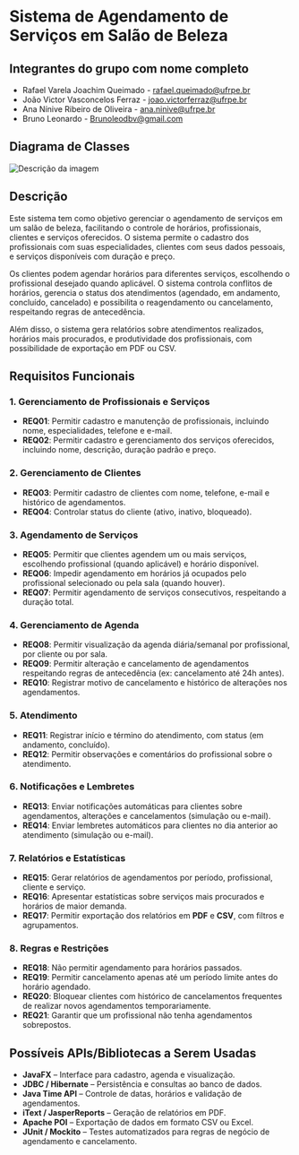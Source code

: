 # Sistema de Agendamento de Serviços em Salão de Beleza

## Integrantes do grupo com nome completo
* Rafael Varela Joachim Queimado - rafael.queimado@ufrpe.br
* João Victor Vasconcelos Ferraz - joao.victorferraz@ufrpe.br
* Ana Nínive Ribeiro de Oliveira - ana.ninive@ufrpe.br
* Bruno Leonardo - Brunoleodbv@gmail.com

## Diagrama de Classes

![Descrição da imagem](assets/SistemadeAgendamentodeSalãodeBeleza.drawio.png)

## Descrição

Este sistema tem como objetivo gerenciar o agendamento de serviços em um salão de beleza, facilitando o controle de horários, profissionais, clientes e serviços oferecidos. O sistema permite o cadastro dos profissionais com suas especialidades, clientes com seus dados pessoais, e serviços disponíveis com duração e preço.

Os clientes podem agendar horários para diferentes serviços, escolhendo o profissional desejado quando aplicável. O sistema controla conflitos de horários, gerencia o status dos atendimentos (agendado, em andamento, concluído, cancelado) e possibilita o reagendamento ou cancelamento, respeitando regras de antecedência.

Além disso, o sistema gera relatórios sobre atendimentos realizados, horários mais procurados, e produtividade dos profissionais, com possibilidade de exportação em PDF ou CSV.

## Requisitos Funcionais

### 1. Gerenciamento de Profissionais e Serviços

- **REQ01**: Permitir cadastro e manutenção de profissionais, incluindo nome, especialidades, telefone e e-mail.
- **REQ02**: Permitir cadastro e gerenciamento dos serviços oferecidos, incluindo nome, descrição, duração padrão e preço.

### 2. Gerenciamento de Clientes

- **REQ03**: Permitir cadastro de clientes com nome, telefone, e-mail e histórico de agendamentos.
- **REQ04**: Controlar status do cliente (ativo, inativo, bloqueado).

### 3. Agendamento de Serviços

- **REQ05**: Permitir que clientes agendem um ou mais serviços, escolhendo profissional (quando aplicável) e horário disponível.
- **REQ06**: Impedir agendamento em horários já ocupados pelo profissional selecionado ou pela sala (quando houver).
- **REQ07**: Permitir agendamento de serviços consecutivos, respeitando a duração total.

### 4. Gerenciamento de Agenda

- **REQ08**: Permitir visualização da agenda diária/semanal por profissional, por cliente ou por sala.
- **REQ09**: Permitir alteração e cancelamento de agendamentos respeitando regras de antecedência (ex: cancelamento até 24h antes).
- **REQ10**: Registrar motivo de cancelamento e histórico de alterações nos agendamentos.

### 5. Atendimento

- **REQ11**: Registrar início e término do atendimento, com status (em andamento, concluído).
- **REQ12**: Permitir observações e comentários do profissional sobre o atendimento.

### 6. Notificações e Lembretes

- **REQ13**: Enviar notificações automáticas para clientes sobre agendamentos, alterações e cancelamentos (simulação ou e-mail).
- **REQ14**: Enviar lembretes automáticos para clientes no dia anterior ao atendimento (simulação ou e-mail).

### 7. Relatórios e Estatísticas

- **REQ15**: Gerar relatórios de agendamentos por período, profissional, cliente e serviço.
- **REQ16**: Apresentar estatísticas sobre serviços mais procurados e horários de maior demanda.
- **REQ17**: Permitir exportação dos relatórios em **PDF** e **CSV**, com filtros e agrupamentos.

### 8. Regras e Restrições

- **REQ18**: Não permitir agendamento para horários passados.
- **REQ19**: Permitir cancelamento apenas até um período limite antes do horário agendado.
- **REQ20**: Bloquear clientes com histórico de cancelamentos frequentes de realizar novos agendamentos temporariamente.
- **REQ21**: Garantir que um profissional não tenha agendamentos sobrepostos.

## Possíveis APIs/Bibliotecas a Serem Usadas

- **JavaFX** – Interface para cadastro, agenda e visualização.
- **JDBC / Hibernate** – Persistência e consultas ao banco de dados.
- **Java Time API** – Controle de datas, horários e validação de agendamentos.
- **iText / JasperReports** – Geração de relatórios em PDF.
- **Apache POI** – Exportação de dados em formato CSV ou Excel.
- **JUnit / Mockito** – Testes automatizados para regras de negócio de agendamento e cancelamento.
